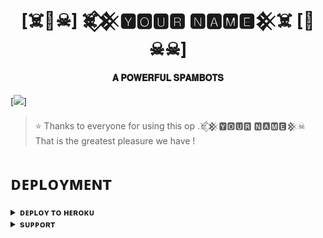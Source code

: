 <h1 align="center"><b>[☠️🦋☠] ☠️⃟𒆜🆈🅾️🆄🆁 🅽🅰️🅼🅴𒆜☠️ [🦋☠☠]</b></h1>

<h4 align="center"> 𝐀 𝐏𝐎𝐖𝐄𝐑𝐅𝐔𝐋 𝐒𝐏𝐀𝐌𝐁𝐎𝐓𝐒</h4>

[<img src="https://graph.org/file/aeb583ea1a6e6bfa729a5.jpg"/>]

> ⭐️ Thanks to everyone for using this op .☠️⃟𒆜🆈🅾️🆄🆁 🅽🅰️🅼🅴𒆜☠ That is the greatest pleasure we have !


# ᴅᴇᴘʟᴏʏᴍᴇɴᴛ


<details>
<summary><b>ᴅᴇᴘʟᴏʏ ᴛᴏ ʜᴇʀᴏᴋᴜ</b></summary>
<br>

[![Deploy](https://www.herokucdn.com/deploy/button.svg)](https://dashboard.heroku.com/new?template=https://github.com/njhkj/YourName-V-Spam)

</details>


<details>
<summary><b>sᴜᴘᴘᴏʀᴛ</b></summary>
<br>

<a href="https://t.me/your_names_duniya"><img src="https://img.shields.io/badge/Join-Telegram%20Channel-red.svg?logo=Telegram"></a>

</details>
